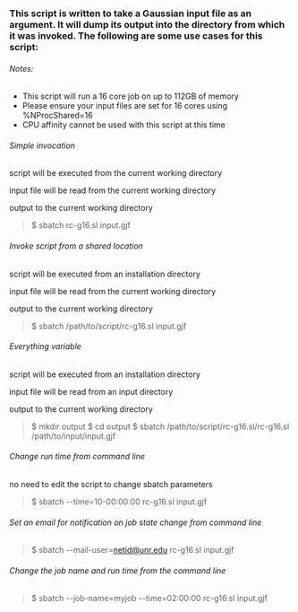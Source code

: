### This script is written to take a Gaussian input file as an argument. It will dump its output into the directory from which it was invoked. The following are some use cases for this script:

###### Notes:
* This script will run a 16 core job on up to 112GB of memory
* Please ensure your input files are set for 16 cores using %NProcShared=16
* CPU affinity cannot be used with this script at this time

###### Simple invocation
script will be executed from the current working directory

input file will be read from the current working directory

output to the current working directory
> $ sbatch rc-g16.sl input.gjf

###### Invoke script from a shared location
script will be executed from an installation directory

input file will be read from the current working directory

output to the current working directory
> $ sbatch /path/to/script/rc-g16.sl input.gjf

###### Everything variable
script will be executed from an installation directory

input file will be read from an input directory

output to the current working directory
> $ mkdir output $ cd output $ sbatch /path/to/script/rc-g16.sl/rc-g16.sl /path/to/input/input.gjf

###### Change run time from command line
no need to edit the script to change sbatch parameters
> $ sbatch --time=10-00:00:00 rc-g16.sl input.gjf

###### Set an email for notification on job state change from command line
> $ sbatch --mail-user=netid@unr.edu rc-g16.sl input.gjf

###### Change the job name and run time from the command line
> $ sbatch --job-name=myjob --time=02:00:00 rc-g16.sl input.gjf
